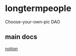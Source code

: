 # longtermpeople 
 Choose-your-own-pic DAO

## main docs
[notion](https://www.notion.so/xLTPx-030fbdd0a3a34d57a7c1acfdc9352d43)


